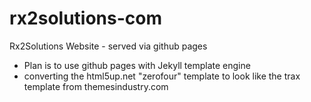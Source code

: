 # rx2solutions-com
Rx2Solutions Website - served via github pages
- Plan is to use github pages with Jekyll template engine
- converting the html5up.net "zerofour" template to look like the trax template from themesindustry.com
